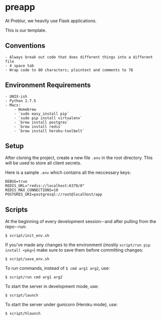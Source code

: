 # preapp

At Preblur, we heavily use Flask applications.

This is our template.

## Conventions

    - Always break out code that does different things into a different file
    - 4 space tab
    - Wrap code to 80 characters; plaintext and comments to 78

## Environment Requirements

    - UNIX-ish
    - Python 2.7.5
    - Macs:
        - Homebrew
        - `sudo easy_install pip`
        - `sudo pip install virtualenv`
        - `brew install postgres`
        - `brew install redis`
        - `brew install heroku-toolbelt`

## Setup

After cloning the project, create a new file `.env` in the root directory.
This will be used to store all client secrets.

Here is a sample `.env` which contains all the neccessary keys:

    DEBUG=true
    REDIS_URL="redis://localhost:6379/0"
    REDIS_MAX_CONNECTIONS=10
    POSTGRES_URI=postgresql://root@localhost/app

## Scripts

At the beginning of every development session--and after pulling from the
repo--run:

    $ script/init_env.sh

If you've made any changes to the environment (mostly
`script/run pip install <pkg>`) make sure to save them before committing
changes:

    $ script/save_env.sh

To run commands, instead of `$ cmd arg1 arg2`, use:

    $ script/run cmd arg1 arg2

To start the server in development mode, use:

    $ script/launch

To start the server under gunicorn (Heroku mode), use:

    $ script/hlaunch